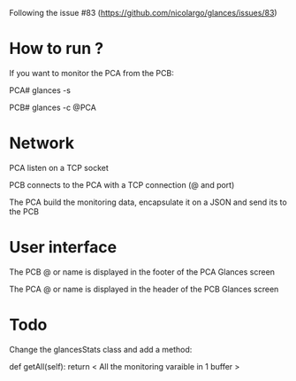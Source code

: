Following  the issue #83 (https://github.com/nicolargo/glances/issues/83)

# How to run ?

If you want to monitor the PCA from the PCB:

PCA# glances -s

PCB# glances -c @PCA

# Network

PCA listen on a TCP socket

PCB connects to the PCA with a TCP connection (@ and port)

The PCA build the monitoring data, encapsulate it on a JSON and send its to the PCB

# User interface

The PCB @ or name is displayed in the footer of the PCA Glances screen

The PCA @ or name is displayed in the header of the PCB Glances screen

# Todo

Change the glancesStats class and add a method:

   def getAll(self):
        return < All the monitoring varaible in 1 buffer >


